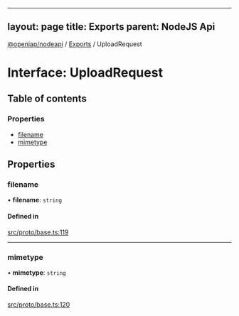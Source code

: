
---
layout: page
title: Exports
parent: NodeJS Api
---
[@openiap/nodeapi](../README.md) / [Exports](../modules.md) / UploadRequest

# Interface: UploadRequest

## Table of contents

### Properties

- [filename](UploadRequest.md#filename)
- [mimetype](UploadRequest.md#mimetype)

## Properties

### filename

• **filename**: `string`

#### Defined in

[src/proto/base.ts:119](https://github.com/openiap/nodeapi/blob/a6b5438/src/proto/base.ts#L119)

___

### mimetype

• **mimetype**: `string`

#### Defined in

[src/proto/base.ts:120](https://github.com/openiap/nodeapi/blob/a6b5438/src/proto/base.ts#L120)
